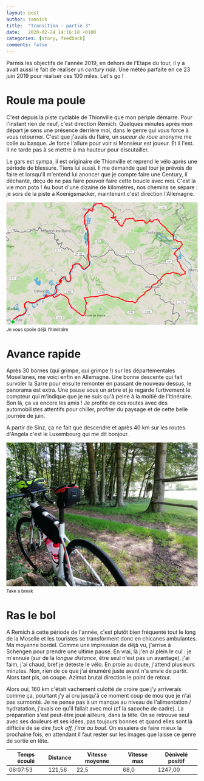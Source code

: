 ```yaml
---
layout: post
author: Yannick
title:  "Transition - partie 3"
date:   2020-02-24 14:16:18 +0100
categories: [story, feedback]
comments: false
---
```


Parmis les objectifs de l'année 2019, en dehors de l'Etape du tour, il y a avait aussi le fait de réaliser un *century ride*. Une météo parfaite en ce 23 juin 2019 pour réaliser ces 100 miles. Let's go !

# Roule ma poule

C'est depuis la piste cyclable de Thionville que mon périple démarre. Pour l'instant rien de neuf, c'est direction Remich. Quelques minutes après mon départ je sens une présence derrière moi, dans le genre qui vous force à vous retourner. C'est que j'avais du flaire, un *suceur de roue* anonyme me colle au basque. Je force l'allure pour voir si Monsieur est joueur. Et il l'est. Il ne tarde pas à se mettre à ma hauteur pour discutailler.

Le gars est sympa, il est originaire de Thionville et reprend le vélo après une période de blessure. Tiens lui aussi. Il me demande quel tour je prévois de faire et lorsqu'il m'entend lui anoncer que je compte faire une Century, il déchante, déçu de ne pas faire pouvoir faire cette boucle avec moi. C'est la vie mon poto ! Au bout d'une dizaine de kilomètres, nos chemins se sépare : je sors de la piste à Koenigsmacker, maintenant c'est direction l'Allemagne.

![trois frontieres map](/assets/images/troisfrontieres/troisfrontieres_map.png)
<small>Je vous spoile déjà l'itinéraire</small>

# Avance rapide

Après 30 bornes (qui grimpe, qui grimpe !) sur les départementales Mosellanes, me voici enfin en Allemagne. Une bonne descente qui fait survoler la Sarre pour ensuite remonter en passant de nouveau dessus, le panorama est extra. Une pause sous un arbre et je regarde furtivement le compteur qui m'indique que je ne suis qu'à peine à la moitié de l'itinéraire. Bon là, ça va encore les amis ! Je profite de ces routes avec des automobilistes attentifs pour chiller, profiter du paysage et de cette belle journée de juin.

A partir de Sinz, ça ne fait que descendre et après 40 km sur les routes d'Angela c'est le Luxembourg qui me dit bonjour.

![trois frontieres map](/assets/images/troisfrontieres/troisfrontieres_photo.jpg)
<small>Take a break</small>

# Ras le bol

A Remich à cette période de l'année, c'est plutôt bien fréquenté tout le long de la Moselle et les touristes se transforment donc en chicanes ambulantes. Ma moyenne bordel. Comme une impression de déjà vu, j'arrive à Schengen pour prendre une ultime pause. En vrai, là j'en ai plein le cul : je m'ennuie (sur de la *longue distance*, être seul n'est pas un avantage), j'ai faim, j'ai chaud, bref je déteste le vélo. En proie au doute, j'attend plusieurs minutes. Non, rien de ce que j'ai énuméré juste avant n'a envie de partir. Alors tant pis, on coupe. Azimut brutal direction le point de retour.

Alors oui, 160 km c'était vachement culotté de croire que j'y arriverais comme ça, pourtant j'y ai cru jusqu'à ce moment coup de mou que je n'ai pas surmonté. Je ne pense pas à un manque au niveau de l'alimentation / hydratation, j'avais ce qu'il fallait avec moi (cf la sacoche de cadre). La préparation s'est peut-être joué ailleurs, dans la tête. On se retrouve seul avec ses douleurs et ses idées, pas toujours bonnes et quand elles sont là difficile de se dire *fuck off, j'irai au bout*. On essaiera de faire mieux la prochaine fois, en attendant il faut rester sur les images que laisse ce genre de sortie en tête.


| Temps écoulé | Distance | Vitesse moyenne | Vitesse max | Dénivelé positif |
| ------------ | -------- | --------------- | ----------- | ---------------- |
| 06:07:53     | 121,56   | 22,5            | 68,0        | 1247,00          |


